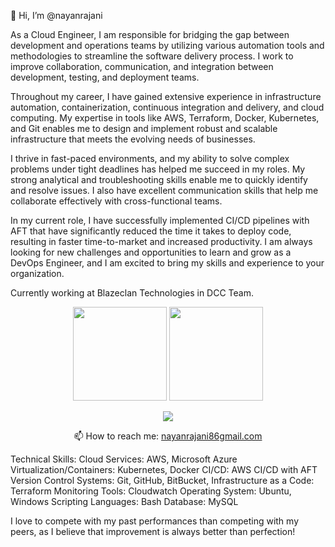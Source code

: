 👋 Hi, I’m @nayanrajani

As a Cloud Engineer, I am responsible for bridging the gap between development and operations teams by utilizing various automation tools and methodologies to streamline the software delivery process. I work to improve collaboration, communication, and integration between development, testing, and deployment teams.

Throughout my career, I have gained extensive experience in infrastructure automation, containerization, continuous integration and delivery, and cloud computing. My expertise in tools like AWS, Terraform, Docker, Kubernetes, and Git enables me to design and implement robust and scalable infrastructure that meets the evolving needs of businesses.

I thrive in fast-paced environments, and my ability to solve complex problems under tight deadlines has helped me succeed in my roles. My strong analytical and troubleshooting skills enable me to quickly identify and resolve issues. I also have excellent communication skills that help me collaborate effectively with cross-functional teams.

In my current role, I have successfully implemented CI/CD pipelines with AFT that have significantly reduced the time it takes to deploy code, resulting in faster time-to-market and increased productivity. I am always looking for new challenges and opportunities to learn and grow as a DevOps Engineer, and I am excited to bring my skills and experience to your organization.

Currently working at Blazeclan Technologies in DCC Team.

<p align='center'>
   <a href="https://github-readme-stats.vercel.app/api?username=nayanrajani&show_icons=true&count_private=true"><img
           height=150
           src="https://github-readme-stats.vercel.app/api?username=nayanrajani&show_icons=true&count_private=true"/></a>
   <a href="https://github.com/nayanrajani/github-readme-stats"><img height=150
                                                                  src="https://github-readme-stats.vercel.app/api/top-langs/?username=nayanrajani&layout=compact"/></a>
</p>

<p align='center'>
   <a href="https://www.linkedin.com/in/nayanrajani98/">
       <img src="https://img.shields.io/badge/linkedin-%230077B5.svg?&style=for-the-badge&logo=linkedin&logoColor=white"/>
   </a>
   
<p align='center'>
   📫 How to reach me: <a href='mailto:nayanrajani86gmail.com'>nayanrajani86gmail.com</a>
</p>

Technical Skills:
Cloud Services: AWS, Microsoft Azure
Virtualization/Containers: Kubernetes, Docker
CI/CD: AWS CI/CD with AFT
Version Control Systems: Git, GitHub, BitBucket,
Infrastructure as a Code: Terraform
Monitoring Tools: Cloudwatch
Operating System: Ubuntu, Windows
Scripting Languages: Bash
Database: MySQL

I love to compete with my past performances than competing with my peers, as I believe that improvement is always better than perfection!

<!---
nayanrajani/nayanrajani is a ✨ special ✨ repository because its `README.md` (this file) appears on your GitHub profile.
You can click the Preview link to take a look at your changes.
--->
